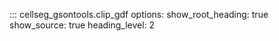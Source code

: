 ::: cellseg_gsontools.clip_gdf
    options:
      show_root_heading: true
      show_source: true
      heading_level: 2
